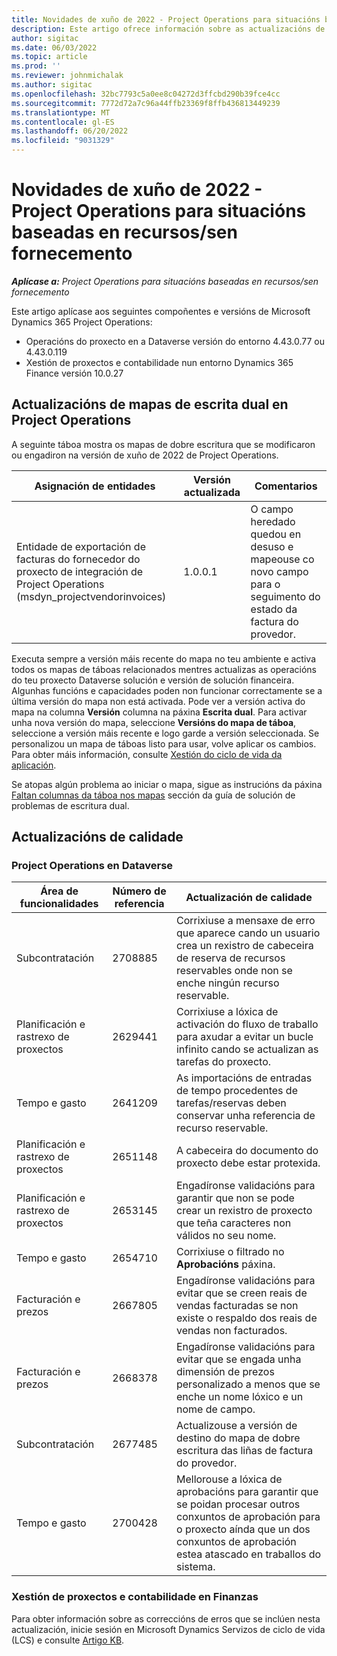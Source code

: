 ```yaml
---
title: Novidades de xuño de 2022 - Project Operations para situacións baseadas en recursos/sen fornecemento
description: Este artigo ofrece información sobre as actualizacións de calidade que están dispoñibles na versión de xuño de 2022 de Microsoft Dynamics 365 Project Operations para escenarios baseados en recursos/non abastecidos.
author: sigitac
ms.date: 06/03/2022
ms.topic: article
ms.prod: ''
ms.reviewer: johnmichalak
ms.author: sigitac
ms.openlocfilehash: 32bc7793c5a0ee8c04272d3ffcbd290b39fce4cc
ms.sourcegitcommit: 7772d72a7c96a44ffb23369f8ffb436813449239
ms.translationtype: MT
ms.contentlocale: gl-ES
ms.lasthandoff: 06/20/2022
ms.locfileid: "9031329"
---
```

# <a name="whats-new-june-2022---project-operations-for-resourcenon-stocked-based-scenarios"></a>Novidades de xuño de 2022 - Project Operations para situacións baseadas en recursos/sen fornecemento

_**Aplícase a:** Project Operations para situacións baseadas en recursos/sen fornecemento_

Este artigo aplícase aos seguintes compoñentes e versións de Microsoft Dynamics 365 Project Operations:

- Operacións do proxecto en a Dataverse versión do entorno 4.43.0.77 ou 4.43.0.119
- Xestión de proxectos e contabilidade nun entorno Dynamics 365 Finance versión 10.0.27

## <a name="project-operations-dual-write-maps-updates"></a>Actualizacións de mapas de escrita dual en Project Operations

A seguinte táboa mostra os mapas de dobre escritura que se modificaron ou engadiron na versión de xuño de 2022 de Project Operations.

| Asignación de entidades | Versión actualizada | Comentarios |
| --- | --- | --- |
| Entidade de exportación de facturas do fornecedor do proxecto de integración de Project Operations (msdyn_projectvendorinvoices) | 1.0.0.1 | O campo heredado quedou en desuso e mapeouse co novo campo para o seguimento do estado da factura do provedor. |

Executa sempre a versión máis recente do mapa no teu ambiente e activa todos os mapas de táboas relacionados mentres actualizas as operacións do teu proxecto Dataverse solución e versión de solución financeira. Algunhas funcións e capacidades poden non funcionar correctamente se a última versión do mapa non está activada. Pode ver a versión activa do mapa na columna **Versión** columna na páxina **Escrita dual**. Para activar unha nova versión do mapa, seleccione **Versións do mapa de táboa**, seleccione a versión máis recente e logo garde a versión seleccionada. Se personalizou un mapa de táboas listo para usar, volve aplicar os cambios. Para obter máis información, consulte [Xestión do ciclo de vida da aplicación](/dynamics365/fin-ops-core/dev-itpro/data-entities/dual-write/app-lifecycle-management).

Se atopas algún problema ao iniciar o mapa, sigue as instrucións da páxina [Faltan columnas da táboa nos mapas](/dynamics365/fin-ops-core/dev-itpro/data-entities/dual-write/dual-write-troubleshooting-finops-upgrades#missing-table-columns-issue-on-maps) sección da guía de solución de problemas de escritura dual.

## <a name="quality-updates"></a>Actualizacións de calidade

### <a name="project-operations-on-dataverse"></a>Project Operations en Dataverse

| Área de funcionalidades | Número de referencia | Actualización de calidade |
| --- | --- | --- |
| Subcontratación | 2708885 | Corrixiuse a mensaxe de erro que aparece cando un usuario crea un rexistro de cabeceira de reserva de recursos reservables onde non se enche ningún recurso reservable. |
| Planificación e rastrexo de proxectos | 2629441 | Corrixiuse a lóxica de activación do fluxo de traballo para axudar a evitar un bucle infinito cando se actualizan as tarefas do proxecto. |
| Tempo e gasto | 2641209 | As importacións de entradas de tempo procedentes de tarefas/reservas deben conservar unha referencia de recurso reservable. |
| Planificación e rastrexo de proxectos | 2651148 | A cabeceira do documento do proxecto debe estar protexida.|
| Planificación e rastrexo de proxectos | 2653145 | Engadíronse validacións para garantir que non se pode crear un rexistro de proxecto que teña caracteres non válidos no seu nome. |
| Tempo e gasto | 2654710 | Corrixiuse o filtrado no **Aprobacións** páxina. |
| Facturación e prezos | 2667805 | Engadíronse validacións para evitar que se creen reais de vendas facturadas se non existe o respaldo dos reais de vendas non facturados. |
| Facturación e prezos | 2668378 | Engadíronse validacións para evitar que se engada unha dimensión de prezos personalizado a menos que se enche un nome lóxico e un nome de campo. |
| Subcontratación | 2677485 | Actualizouse a versión de destino do mapa de dobre escritura das liñas de factura do provedor. |
| Tempo e gasto | 2700428 | Mellorouse a lóxica de aprobacións para garantir que se poidan procesar outros conxuntos de aprobación para o proxecto aínda que un dos conxuntos de aprobación estea atascado en traballos do sistema. |

### <a name="project-management-and-accounting-in-finance"></a>Xestión de proxectos e contabilidade en Finanzas

Para obter información sobre as correccións de erros que se inclúen nesta actualización, inicie sesión en Microsoft Dynamics Servizos de ciclo de vida (LCS) e consulte [Artigo KB](https://fix.lcs.dynamics.com/Issue/Details?bugId=673271).
